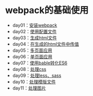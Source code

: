 # webpack的基础使用
* day01：[安装webpack](https://github.com/nsnds/currentEntry/webpack_01/day01)
* day02：[使用配置文件](https://github.com/nsnds/currentEntry/webpack_01/day02)
* day03：[生成html文件](https://github.com/nsnds/currentEntry/webpack_01/day03)
* day04：[在生成的html文件中传值](https://github.com/nsnds/currentEntry/webpack_01/day04)
* day05：[多页面应用](https://github.com/nsnds/currentEntry/webpack_01/day05)
* day06：[单页面应用](https://github.com/nsnds/currentEntry/webpack_01/day06)
* day07：[使用bable转化ES6](https://github.com/nsnds/currentEntry/webpack_01/day07)
* day08：[处理css](https://github.com/nsnds/currentEntry/webpack_01/day08)
* day09：[处理less、sass](https://github.com/nsnds/currentEntry/webpack_01/day09)
* day10：[处理模版文件](https://github.com/nsnds/currentEntry/webpack_01/day10)
* day11：[处理图片](https://github.com/nsnds/currentEntry/webpack_01/day11)